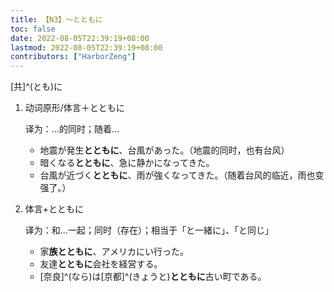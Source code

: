 ```yaml
---
title: 【N3】～とともに
toc: false
date: 2022-08-05T22:39:19+08:00
lastmod: 2022-08-05T22:39:19+08:00
contributors: ["HarborZeng"]
---
```


[共]^(とも)に

1. 动词原形/体言＋とともに

   译为：...的同时；随着...

   - 地震が発生**とともに**、台風があった。（地震的同时，也有台风）
   - 暗くなる**とともに**、急に静かになってきた。
   - 台風が近づく**とともに**、雨が強くなってきた。（随着台风的临近，雨也变强了。）

2. 体言+とともに

   译为：和...一起；同时（存在）；相当于「と一緒に」、「と同じ」

   - 家**族とともに**、アメリカにい行った。
   - 友達**とともに**会社を経営する。
   - [奈良]^(なら)は[京都]^(きょうと)**とともに**古い町である。


